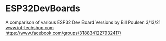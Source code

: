 # ESP32DevBoards

A comparison of various ESP32 Dev Board Versions
by Bill Poulsen
3/13/21
www.iot-techshop.com
https://www.facebook.com/groups/3188341227932417/

